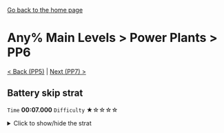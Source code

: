 [Go back to the home page](https://github.com/Doublevil/scbspeedrun)

# Any% Main Levels > Power Plants > PP6

[< Back (PP5)](https://github.com/Doublevil/scbspeedrun/blob/main/levels/any_ml/pp/PP5.md) | [Next (PP7) >](https://github.com/Doublevil/scbspeedrun/blob/main/levels/any_ml/pp/PP7.md)

## Battery skip strat

`Time` **00:07.000** `Difficulty` ★☆☆☆☆
<details>
  <summary>Click to show/hide the strat</summary>

  [![Strat animation](https://github.com/Doublevil/scbspeedrun/blob/main/media/levels/pp/PP6_BatterySkipStrat.webp)](https://github.com/Doublevil/scbspeedrun/blob/main/media/levels/pp/PP6_BatterySkipStrat.mp4?raw=true)
</details>
